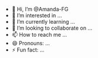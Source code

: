 - 👋 Hi, I’m @Amanda-FG
- 👀 I’m interested in ...
- 🌱 I’m currently learning ...
- 💞️ I’m looking to collaborate on ...
- 📫 How to reach me ...
- 😄 Pronouns: ...
- ⚡ Fun fact: ...

<!---
Amanda-FG/Amanda-FG is a ✨ special ✨ repository because its `README.md` (this file) appears on your GitHub profile.
You can click the Preview link to take a look at your changes.
--->
